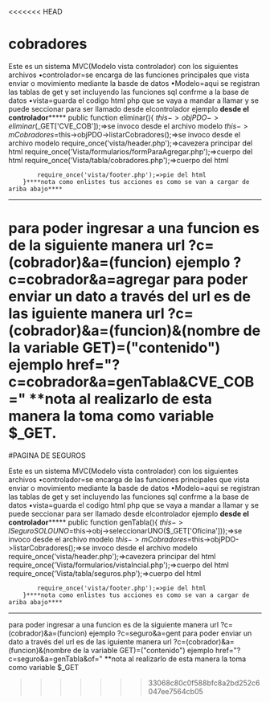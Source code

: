 <<<<<<< HEAD
# cobradores
Este es un sistema MVC(Modelo vista controlador)
con los siguientes archivos
•controlador=se encarga de las funciones principales que vista enviar o movimiento mediante la basde de datos
•Modelo=aqui se registran las tablas de get y set incluyendo las funciones sql confrme a la base de datos
•vista=guarda el codigo html php que se vaya a mandar a llamar y se puede seccionar
        para ser llamado desde elcontrolador
        ejemplo
********desde el controlador*************
        public function eliminar(){
            $this->objPDO->eliminar($_GET['CVE_COB']);=>se invoco desde el archivo modelo 
            $this->mCobradores=$this->objPDO->listarCobradores();=>se invoco desde el archivo modelo
            require_once('vista/header.php');=>cavezera principar del html
            require_once('Vista/formularios/formParaAgregar.php');=>cuerpo del html
            require_once('Vista/tabla/cobradores.php');=>cuerpo del html
   
            require_once('vista/footer.php');=>pie del html
        }****nota como enlistes tus acciones es como se van a cargar de ariba abajo****

--------------------------------------------------------------------------------------------

para poder ingresar a una funcion es de la siguiente manera 
url
    ?c=(cobrador)&a=(funcion)
    ejemplo
    ?c=cobrador&a=agregar
para poder enviar un dato a través del url es de las iguiente manera
url
    ?c=(cobrador)&a=(funcion)&(nombre de la variable GET)=("contenido")
    ejemplo
    href="?c=cobrador&a=genTabla&CVE_COB="
    **nota al realizarlo de esta manera la toma como variable  $_GET.
=======
#PAGINA DE SEGUROS

Este es un sistema MVC(Modelo vista controlador)
con los siguientes archivos
•controlador=se encarga de las funciones principales que vista enviar o movimiento mediante la basde de datos
•Modelo=aqui se registran las tablas de get y set incluyendo las funciones sql confrme a la base de datos
•vista=guarda el codigo html php que se vaya a mandar a llamar y se puede seccionar
        para ser llamado desde elcontrolador
        ejemplo
********desde el controlador*************
        public function genTabla(){
            $this->lSeguroSOLOUNO=$this->obj->seleccionarUNO($_GET['Oficina']));=>se invoco desde el archivo modelo 
            $this->mCobradores=$this->objPDO->listarCobradores();=>se invoco desde el archivo modelo
            require_once('vista/header.php');=>cavezera principar del html
            require_once('Vista/formularios/vistaIncial.php');=>cuerpo del html
            require_once('Vista/tabla/seguros.php');=>cuerpo del html
   
            require_once('vista/footer.php');=>pie del html
        }****nota como enlistes tus acciones es como se van a cargar de ariba abajo****

--------------------------------------------------------------------------------------------

para poder ingresar a una funcion es de la siguiente manera 
url
    ?c=(cobrador)&a=(funcion)
    ejemplo
    ?c=seguro&a=gent
para poder enviar un dato a través del url es de las iguiente manera
url
    ?c=(cobrador)&a=(funcion)&(nombre de la variable GET)=("contenido")
    ejemplo
    href="?c=seguro&a=genTabla&of="
    **nota al realizarlo de esta manera la toma como variable  $_GET
>>>>>>> 33068c80c0f588bfc8a2bd252c6047ee7564cb05
